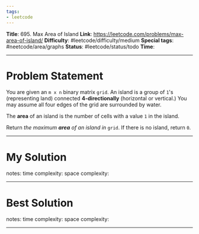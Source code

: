 ```yaml
---
tags:
- leetcode
---
```

**Title**: 695. Max Area of Island
**Link**: https://leetcode.com/problems/max-area-of-island/
**Difficulty**: #leetcode/difficulty/medium 
**Special tags**: #neetcode/area/graphs 
**Status**: #leetcode/status/todo 
**Time**: 

---
# Problem Statement
You are given an `m x n` binary matrix `grid`. An island is a group of `1`'s (representing land) connected **4-directionally** (horizontal or vertical.) You may assume all four edges of the grid are surrounded by water.

The **area** of an island is the number of cells with a value `1` in the island.

Return _the maximum **area** of an island in_ `grid`. If there is no island, return `0`.

---
# My Solution

notes: 
time complexity: 
space complexity: 

---
# Best Solution

notes: 
time complexity: 
space complexity: 

---

